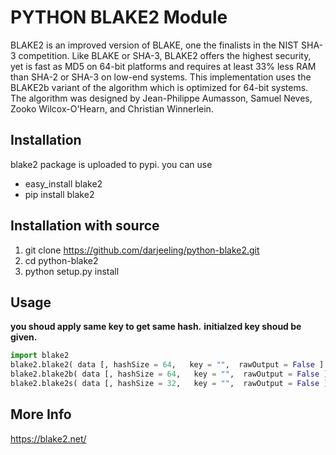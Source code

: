 PYTHON BLAKE2 Module
============================
BLAKE2 is an improved version of BLAKE, one the finalists in the NIST SHA-3 competition. Like BLAKE or SHA-3, BLAKE2 offers the highest security, yet is fast as MD5 on 64-bit platforms and requires at least 33% less RAM than SHA-2 or SHA-3 on low-end systems. This implementation uses the BLAKE2b variant of the algorithm which is optimized for 64-bit systems. The algorithm was designed by Jean-Philippe Aumasson, Samuel Neves, Zooko Wilcox-O'Hearn, and Christian Winnerlein.


Installation
------------
blake2 package is uploaded to pypi. you can use 

- easy_install blake2
- pip install blake2

Installation with source
------------
1. git clone https://github.com/darjeeling/python-blake2.git
1. cd python-blake2
1. python setup.py install



Usage
----
**you shoud apply same key to get same hash.**
**initialzed key shoud be given.**
```python
import blake2
blake2.blake2( data [, hashSize = 64,   key = "",  rawOutput = False ] )
blake2.blake2b( data [, hashSize = 64,   key = "",  rawOutput = False ] )
blake2.blake2s( data [, hashSize = 32,   key = "",  rawOutput = False ] )
```


More Info
---------
https://blake2.net/
